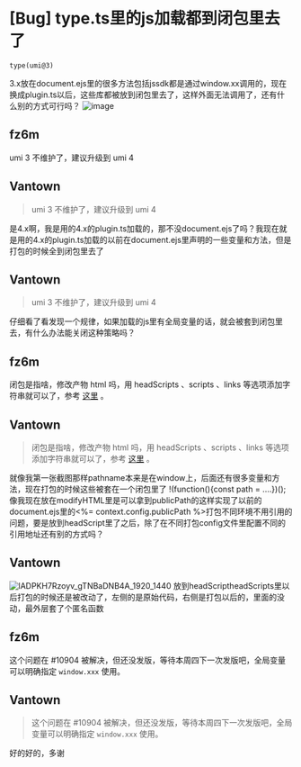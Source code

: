 # [Bug] type.ts里的js加载都到闭包里去了

`type(umi@3)`

3.x放在document.ejs里的很多方法包括jssdk都是通过window.xx调用的，现在换成plugin.ts以后，这些库都被放到闭包里去了，这样外面无法调用了，还有什么别的方式可行吗？
![image](https://user-images.githubusercontent.com/29136022/230902889-ec0b3e8a-a27e-4fb3-85d9-e7ee8747c7a5.png)

## fz6m

umi 3 不维护了，建议升级到 umi 4

## Vantown

> umi 3 不维护了，建议升级到 umi 4

是4.x啊，我是用的4.x的plugin.ts加载的，那不没document.ejs了吗？我现在就是用的4.x的plugin.ts加载的以前在document.ejs里声明的一些变量和方法，但是打包的时候全到闭包里去了

## Vantown

> umi 3 不维护了，建议升级到 umi 4

仔细看了看发现一个规律，如果加载的js里有全局变量的话，就会被套到闭包里去，有什么办法能关闭这种策略吗？

## fz6m

闭包是指啥，修改产物 html 吗，用 headScripts 、scripts 、links 等选项添加字符串就可以了，参考 [这里](https://umijs.org/docs/api/config#headscripts) 。

## Vantown

> 闭包是指啥，修改产物 html 吗，用 headScripts 、scripts 、links 等选项添加字符串就可以了，参考 [这里](https://umijs.org/docs/api/config#headscripts) 。

就像我第一张截图那样pathname本来是在window上，后面还有很多变量和方法，现在打包的时候这些被套在一个闭包里了
!(function(){const path = ....})();
像我现在放在modifyHTML里是可以拿到publicPath的这样实现了以前的document.ejs里的<%= context.config.publicPath %>打包不同环境不用引用的问题，要是放到headScript里了之后，除了在不同打包config文件里配置不同的引用地址还有别的方式吗？

## Vantown

![lADPKH7Rzoyv_gTNBaDNB4A_1920_1440](https://user-images.githubusercontent.com/29136022/230935507-5b81e1f5-53af-4360-ab2e-f548a4371a8d.jpg)
放到headScriptheadScripts里以后打包的时候还是被改动了，左侧的是原始代码，右侧是打包以后的，里面的没动，最外层套了个匿名函数

## fz6m

这个问题在 #10904 被解决，但还没发版，等待本周四下一次发版吧，全局变量可以明确指定 `window.xxx` 使用。

## Vantown

> 这个问题在 #10904 被解决，但还没发版，等待本周四下一次发版吧，全局变量可以明确指定 `window.xxx` 使用。

好的好的，多谢
